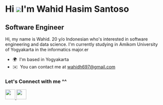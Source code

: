 Hi ![](https://user-images.githubusercontent.com/18350557/176309783-0785949b-9127-417c-8b55-ab5a4333674e.gif)I'm Wahid Hasim Santoso
===========================================================================================================================================

Software Engineer
-----------------

Hi, my name is Wahid. 20 y/o Indonesian who's interested in software engineering and data science. I'm currently studying in Amikom University of Yogyakarta in the informatics major.er

* 🌍  I'm based in Yogyakarta
* ✉️  You can contact me at [wahidh697@gmail.com](mailto:wahidh697@gmail.com)

### Let's Connect with me ^^

<p align="left"> <a href="https://www.github.com/Hazz-i" target="_blank" rel="noreferrer"> <picture> <source media="(prefers-color-scheme: dark)" srcset="https://raw.githubusercontent.com/danielcranney/readme-generator/main/public/icons/socials/github-dark.svg" /> <source media="(prefers-color-scheme: light)" srcset="https://raw.githubusercontent.com/danielcranney/readme-generator/main/public/icons/socials/github.svg" /> <img src="https://raw.githubusercontent.com/danielcranney/readme-generator/main/public/icons/socials/github.svg" width="32" height="32" /> </picture> </a> <a href="https://www.linkedin.com/in/wahid-hasim-santoso-9307b8287" target="_blank" rel="noreferrer"> <picture> <source media="(prefers-color-scheme: dark)" srcset="https://raw.githubusercontent.com/danielcranney/readme-generator/main/public/icons/socials/linkedin-dark.svg" /> <source media="(prefers-color-scheme: light)" srcset="https://raw.githubusercontent.com/danielcranney/readme-generator/main/public/icons/socials/linkedin.svg" /> <img src="https://raw.githubusercontent.com/danielcranney/readme-generator/main/public/icons/socials/linkedin.svg" width="32" height="32" /> </picture> </a></p>
